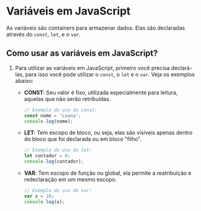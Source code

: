 # Variáveis em JavaScript 

As variáveis são containers para armazenar dados. Elas são declaradas através do `const`, `let`, e o `var`.

## Como usar as variáveis em JavaScript?

1. Para utilizar as variáveis em JavaScript, primeiro você precisa declará-las, para isso você pode utilizar o `const`, o `let` e o `var`. Veja os exemplos abaixo:

   - **CONST**: Seu valor é fixo, utilizada especialmente para leitura, aquelas que não serão retribuídas.
   
        ```javascript
        // Exemplo do uso do const:
        const nome = 'Luana';
        console.log(nome);
        ```

   - **LET**: Tem escopo de bloco, ou seja, elas são visíveis apenas dentro do bloco que foi declarada ou em bloco "filho".
   
        ```javascript
        // Exemplo do uso do let:
        let contador = 0;
        console.log(contador);
        ```

   - **VAR**: Tem escopo de função ou global, ela permite a reatribuição e redeclaração em um mesmo escopo.
   
        ```javascript
        // Exemplo do uso do var:
        var x = 10;
        console.log(x);
        ```


